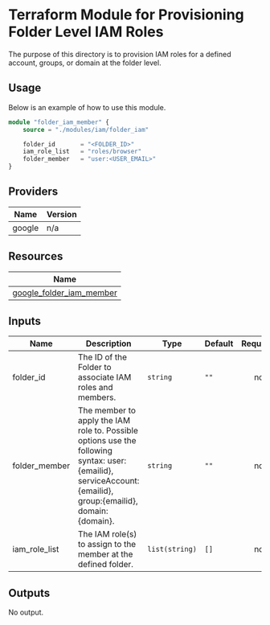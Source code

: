 # Terraform Module for Provisioning Folder Level IAM Roles

The purpose of this directory is to provision IAM roles for a defined account, groups, or domain at the folder level.

## Usage

Below is an example of how to use this module.

```terraform
module "folder_iam_member" {
    source = "./modules/iam/folder_iam"

    folder_id       = "<FOLDER_ID>"
    iam_role_list   = "roles/browser"
    folder_member   = "user:<USER_EMAIL>"
}
```

## Providers

| Name | Version |
|------|---------|
| google | n/a |

## Resources

| Name |
|------|
| [google_folder_iam_member](https://registry.terraform.io/providers/hashicorp/google/latest/docs/resources/folder_iam_member) |

## Inputs

| Name | Description | Type | Default | Required |
|------|-------------|------|---------|:--------:|
| folder\_id | The ID of the Folder to associate IAM roles and members. | `string` | `""` | no |
| folder\_member | The member to apply the IAM role to. Possible options use the following syntax: user:{emailid}, serviceAccount:{emailid}, group:{emailid}, domain:{domain}. | `string` | `""` | no |
| iam\_role\_list | The IAM role(s) to assign to the member at the defined folder. | `list(string)` | `[]` | no |

## Outputs

No output.